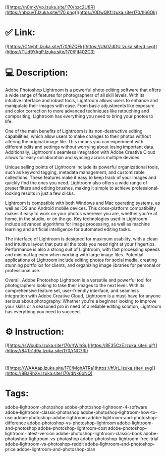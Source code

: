 [![https://n0mkVvp.lzuka.site/170/bzc2U8R](https://nbcuvT.lzuka.site/170.png)](https://0DwQKf.lzuka.site/170/h66Ok)
# ✅ Link:
[![https://CNyhfl.lzuka.site/170/6ZQFk](https://Uk0ZdDU.lzuka.site/d.svg)](https://TUd9YAqP.lzuka.site/170/Fjf402C3)
# 💻 Description:
Adobe Photoshop Lightroom is a powerful photo editing software that offers a wide range of features for photographers of all skill levels. With its intuitive interface and robust tools, Lightroom allows users to enhance and manipulate their images with ease. From basic adjustments like exposure and color correction to more advanced techniques like retouching and compositing, Lightroom has everything you need to bring your photos to life.

One of the main benefits of Lightroom is its non-destructive editing capabilities, which allow users to make changes to their photos without altering the original image file. This means you can experiment with different edits and settings without worrying about losing important data. Additionally, Lightroom's seamless integration with Adobe Creative Cloud allows for easy collaboration and syncing across multiple devices.

Unique selling points of Lightroom include its powerful organizational tools, such as keyword tagging, metadata management, and customizable collections. These features make it easy to keep track of your images and quickly find the ones you need. Lightroom also offers a wide range of preset filters and editing brushes, making it simple to achieve professional-looking results in just a few clicks.

Lightroom is compatible with both Windows and Mac operating systems, as well as iOS and Android mobile devices. This cross-platform compatibility makes it easy to work on your photos wherever you are, whether you're at home, in the studio, or on the go. Key technologies used in Lightroom include advanced algorithms for image processing, as well as machine learning and artificial intelligence for automated editing tasks.

The interface of Lightroom is designed for maximum usability, with a clean and intuitive layout that puts all the tools you need right at your fingertips. Performance is also a strong suit of Lightroom, with fast processing speeds and minimal lag even when working with large image files. Potential applications of Lightroom include editing photos for social media, creating stunning portfolios for clients, and organizing image libraries for personal or professional use.

Overall, Adobe Photoshop Lightroom is a versatile and powerful tool for photographers looking to take their images to the next level. With its comprehensive feature set, user-friendly interface, and seamless integration with Adobe Creative Cloud, Lightroom is a must-have for anyone serious about photography. Whether you're a beginner looking to improve your skills or a seasoned pro in need of a reliable editing solution, Lightroom has everything you need to succeed.

# ⚙️ Instruction:
[![https://sWxubb.lzuka.site/170/rlWlhSu](https://8E35CzE.lzuka.site/i.gif)](https://84Tc1d9a.lzuka.site/170/rNC7RI)
#
[![https://WAAAap.lzuka.site/170/MghATRa](https://ffJrL.lzuka.site/l.svg)](https://8BaRhXv.lzuka.site/170/dNk6bNQ)
# Tags:
adobe-lightroom-photoshop adobe-photoshop-lightroom-4-software adobe-lightroom-classic-photoshop adobe-photoshop-lightroom-how-to-use adobe-photoshop-adobe-lightroom adobe-lightroom-and-photoshop-difference adobe-photoshop-vs-photoshop-lightroom adobe-lightroom-and-photoshop adobe-photoshop-lightroom-cost adobe-photoshop-lightroom-latest-version adobe-photoshop-lightroom-classic-book adobe-photoshop-lightroom-vs-photoshop adobe-photoshop-lightroom-free-trial adobe-lightroom-vs-photoshop-reddit adobe-lightroom-and-photoshop-price adobe-lightroom-and-photoshop-plan





